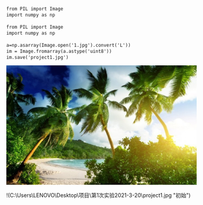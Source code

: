 ```
from PIL import Image
import numpy as np

from PIL import Image
import numpy as np

a=np.asarray(Image.open('1.jpg').convert('L'))
im = Image.fromarray(a.astype('uint8'))
im.save('project1.jpg')
```
![Image of Yaktocat](images/1.jpg)

!(C:\Users\LENOVO\Desktop\项目\第1次实验2021-3-20\project1.jpg "初始")
